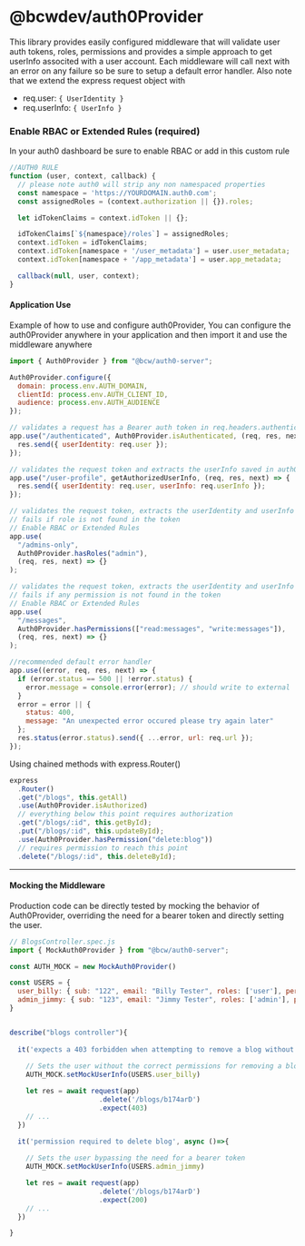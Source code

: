 # @bcwdev/auth0Provider

This library provides easily configured middleware that will validate user auth tokens, roles, permissions and provides a simple approach to get userInfo associted with a user account. Each middleware will call next with an error on any failure so be sure to setup a default error handler. Also note that we extend the express request object with

- req.user: `{ UserIdentity }`
- req.userInfo: `{ UserInfo }`

### Enable RBAC or Extended Rules (required)

In your auth0 dashboard be sure to enable RBAC or add in this custom rule

```javascript
//AUTH0 RULE
function (user, context, callback) {
  // please note auth0 will strip any non namespaced properties
  const namespace = 'https://YOURDOMAIN.auth0.com';
  const assignedRoles = (context.authorization || {}).roles;

  let idTokenClaims = context.idToken || {};

  idTokenClaims[`${namespace}/roles`] = assignedRoles;
  context.idToken = idTokenClaims;
  context.idToken[namespace + '/user_metadata'] = user.user_metadata;
  context.idToken[namespace + '/app_metadata'] = user.app_metadata;

  callback(null, user, context);
}
```

#### Application Use

Example of how to use and configure auth0Provider, You can configure the auth0Provider anywhere in your application and then import it and use the middleware anywhere

```javascript
import { Auth0Provider } from "@bcw/auth0-server";

Auth0Provider.configure({
  domain: process.env.AUTH_DOMAIN,
  clientId: process.env.AUTH_CLIENT_ID,
  audience: process.env.AUTH_AUDIENCE
});

// validates a request has a Bearer auth token in req.headers.authentication
app.use("/authenticated", Auth0Provider.isAuthenticated, (req, res, next) => {
  res.send({ userIdentity: req.user });
});

// validates the request token and extracts the userInfo saved in auth0
app.use("/user-profile", getAuthorizedUserInfo, (req, res, next) => {
  res.send({ userIdentity: req.user, userInfo: req.userInfo });
});

// validates the request token, extracts the userIdentity and userInfo
// fails if role is not found in the token
// Enable RBAC or Extended Rules
app.use(
  "/admins-only",
  Auth0Provider.hasRoles("admin"),
  (req, res, next) => {}
);

// validates the request token, extracts the userIdentity and userInfo
// fails if any permission is not found in the token
// Enable RBAC or Extended Rules
app.use(
  "/messages",
  Auth0Provider.hasPermissions(["read:messages", "write:messages"]),
  (req, res, next) => {}
);

//recommended default error handler
app.use((error, req, res, next) => {
  if (error.status == 500 || !error.status) {
    error.message = console.error(error); // should write to external
  }
  error = error || {
    status: 400,
    message: "An unexpected error occured please try again later"
  };
  res.status(error.status).send({ ...error, url: req.url });
});
```

Using chained methods with express.Router()

```javascript
express
  .Router()
  .get("/blogs", this.getAll)
  .use(Auth0Provider.isAuthorized)
  // everything below this point requires authorization
  .get("/blogs/:id", this.getById);
  .put("/blogs/:id", this.updateById);
  .use(Auth0Provider.hasPermission("delete:blog"))
  // requires permission to reach this point
  .delete("/blogs/:id", this.deleteById);
```


---------

#### Mocking the Middleware

Production code can be directly tested by mocking the behavior of Auth0Provider, overriding the need for a bearer token and directly setting the user.

```javascript
// BlogsController.spec.js
import { MockAuth0Provider } from "@bcw/auth0-server";

const AUTH_MOCK = new MockAuth0Provider()

const USERS = {
  user_billy: { sub: "122", email: "Billy Tester", roles: ['user'], permissions: [] },
  admin_jimmy: { sub: "123", email: "Jimmy Tester", roles: ['admin'], permissions: ['delete:blog'] }
}


describe("blogs controller"){
    
  it('expects a 403 forbidden when attempting to remove a blog without permission', async ()=>{
    
    // Sets the user without the correct permissions for removing a blog
    AUTH_MOCK.setMockUserInfo(USERS.user_billy)

    let res = await request(app)
                      .delete('/blogs/b174arD')
                      .expect(403)
    // ... 
  })

  it('permission required to delete blog', async ()=>{
    
    // Sets the user bypassing the need for a bearer token
    AUTH_MOCK.setMockUserInfo(USERS.admin_jimmy)

    let res = await request(app)
                      .delete('/blogs/b174arD')
                      .expect(200)
    // ... 
  })

}

```
